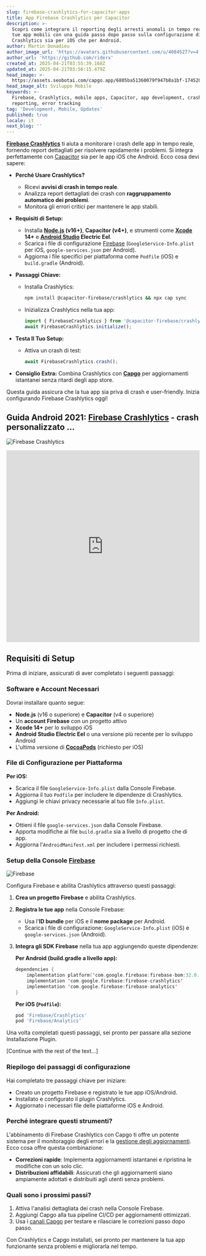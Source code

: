 ```yaml
---
slug: firebase-crashlytics-for-capacitor-apps
title: App Firebase Crashlytics per Capacitor
description: >-
  Scopri come integrare il reporting degli arresti anomali in tempo reale nelle
  tue app mobili con una guida passo dopo passo sulla configurazione di
  Crashlytics sia per iOS che per Android.
author: Martin Donadieu
author_image_url: 'https://avatars.githubusercontent.com/u/4084527?v=4'
author_url: 'https://github.com/riderx'
created_at: 2025-04-21T03:55:39.168Z
updated_at: 2025-04-21T03:56:15.479Z
head_image: >-
  https://assets.seobotai.com/capgo.app/6805ba51360079f947b8a1bf-1745207775479.jpg
head_image_alt: Sviluppo Mobile
keywords: >-
  Firebase, Crashlytics, mobile apps, Capacitor, app development, crash
  reporting, error tracking
tag: 'Development, Mobile, Updates'
published: true
locale: it
next_blog: ''
---
```

**[Firebase Crashlytics](https://firebase.google.com/docs/crashlytics)** ti aiuta a monitorare i crash delle app in tempo reale, fornendo report dettagliati per risolvere rapidamente i problemi. Si integra perfettamente con [Capacitor](https://capacitorjs.com/) sia per le app iOS che Android. Ecco cosa devi sapere:

-   **Perché Usare Crashlytics?**
    
    -   Ricevi **avvisi di crash in tempo reale**.
    -   Analizza report dettagliati dei crash con **raggruppamento automatico dei problemi**.
    -   Monitora gli errori critici per mantenere le app stabili.
-   **Requisiti di Setup:**
    
    -   Installa **[Node.js](https://nodejs.org/en) (v16+)**, **Capacitor (v4+)**, e strumenti come **[Xcode](https://developer.apple.com/xcode/) 14+** e **[Android Studio](https://developer.android.com/studio) Electric Eel**.
    -   Scarica i file di configurazione [Firebase](https://firebase.google.com/) (`GoogleService-Info.plist` per iOS, `google-services.json` per Android).
    -   Aggiorna i file specifici per piattaforma come `Podfile` (iOS) e `build.gradle` (Android).
-   **Passaggi Chiave:**
    
    -   Installa Crashlytics:
        
        ```bash
        npm install @capacitor-firebase/crashlytics && npx cap sync
        ```
        
    -   Inizializza Crashlytics nella tua app:
        
        ```typescript
        import { FirebaseCrashlytics } from '@capacitor-firebase/crashlytics';
        await FirebaseCrashlytics.initialize();
        ```
        
-   **Testa Il Tuo Setup:**
    
    -   Attiva un crash di test:
        
        ```typescript
        await FirebaseCrashlytics.crash();
        ```
        
-   **Consiglio Extra:** Combina Crashlytics con **[Capgo](https://capgo.app/)** per aggiornamenti istantanei senza ritardi degli app store.
    

Questa guida assicura che la tua app sia priva di crash e user-friendly. Inizia configurando Firebase Crashlytics oggi!

## Guida Android 2021: [Firebase Crashlytics](https://firebase.google.com/docs/crashlytics) - crash personalizzato ...

![Firebase Crashlytics](https://assets.seobotai.com/capgo.app/6805ba51360079f947b8a1bf/3578d58943ebaf5b91a7f0e1afb1607f.jpg)

<iframe src="https://www.youtube.com/embed/JxVYfZprK0g" title="YouTube video player" frameborder="0" allow="accelerometer; autoplay; clipboard-write; encrypted-media; gyroscope; picture-in-picture; web-share" referrerpolicy="strict-origin-when-cross-origin" style="width: 100%; height: 500px;" allowfullscreen></iframe>

## Requisiti di Setup

Prima di iniziare, assicurati di aver completato i seguenti passaggi:

### Software e Account Necessari

Dovrai installare quanto segue:

-   **Node.js** (v16 o superiore) e **Capacitor** (v4 o superiore)
-   Un **account Firebase** con un progetto attivo
-   **Xcode 14+** per lo sviluppo iOS
-   **Android Studio Electric Eel** o una versione più recente per lo sviluppo Android
-   L'ultima versione di **[CocoaPods](https://cocoapods.org/)** (richiesto per iOS)

### File di Configurazione per Piattaforma

**Per iOS:**

-   Scarica il file `GoogleService-Info.plist` dalla Console Firebase.
-   Aggiorna il tuo `Podfile` per includere le dipendenze di Crashlytics.
-   Aggiungi le chiavi privacy necessarie al tuo file `Info.plist`.

**Per Android:**

-   Ottieni il file `google-services.json` dalla Console Firebase.
-   Apporta modifiche ai file `build.gradle` sia a livello di progetto che di app.
-   Aggiorna l'`AndroidManifest.xml` per includere i permessi richiesti.

### Setup della Console [Firebase](https://firebase.google.com/)

![Firebase](https://assets.seobotai.com/capgo.app/6805ba51360079f947b8a1bf/e510e8ab32244fff0b09e93222500c83.jpg)

Configura Firebase e abilita Crashlytics attraverso questi passaggi:

1.  **Crea un progetto Firebase** e abilita Crashlytics.
    
2.  **Registra le tue app** nella Console Firebase:
    
    -   Usa l'**ID bundle** per iOS e il **nome package** per Android.
    -   Scarica i file di configurazione: `GoogleService-Info.plist` (iOS) e `google-services.json` (Android).
3.  **Integra gli SDK Firebase** nella tua app aggiungendo queste dipendenze:
    
    **Per Android (build.gradle a livello app):**
    
    ```kotlin
    dependencies {
        implementation platform('com.google.firebase:firebase-bom:32.0.0')
        implementation 'com.google.firebase:firebase-crashlytics'
        implementation 'com.google.firebase:firebase-analytics'
    }
    ```
    
    **Per iOS (`Podfile`):**
    
    ```ruby
    pod 'Firebase/Crashlytics'
    pod 'Firebase/Analytics'
    ```
    

Una volta completati questi passaggi, sei pronto per passare alla sezione Installazione Plugin.

[Continue with the rest of the text...]

### Riepilogo dei passaggi di configurazione

Hai completato tre passaggi chiave per iniziare:

-   Creato un progetto Firebase e registrato le tue app iOS/Android.
-   Installato e configurato il plugin Crashlytics.
-   Aggiornato i necessari file delle piattaforme iOS e Android.

### Perché integrare questi strumenti?

L'abbinamento di Firebase Crashlytics con Capgo ti offre un potente sistema per il monitoraggio degli errori e la [gestione degli aggiornamenti](https://capgo.app/docs/plugin/cloud-mode/manual-update/). Ecco cosa offre questa combinazione:

-   **Correzioni rapide**: Implementa aggiornamenti istantanei e ripristina le modifiche con un solo clic.
-   **Distribuzioni affidabili**: Assicurati che gli aggiornamenti siano ampiamente adottati e distribuiti agli utenti senza problemi.

### Quali sono i prossimi passi?

1.  Attiva l'analisi dettagliata dei crash nella Console Firebase.
2.  Aggiungi Capgo alla tua pipeline CI/CD per aggiornamenti ottimizzati.
3.  Usa i [canali Capgo](https://capgo.app/docs/webapp/channels/) per testare e rilasciare le correzioni passo dopo passo.

Con Crashlytics e Capgo installati, sei pronto per mantenere la tua app funzionante senza problemi e migliorarla nel tempo.
